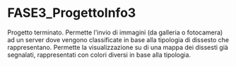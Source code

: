 # FASE3_ProgettoInfo3
Progetto terminato.
Permette l'invio di immagini (da galleria o fotocamera) ad un server dove vengono classificate in base alla tipologia di dissesto che rappresentano.
Permette la visualizzazione su di una mappa dei dissesti già segnalati, rappresentati con colori diversi in base alla tipologia.
